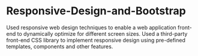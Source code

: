 # Responsive-Design-and-Bootstrap
Used responsive web design techniques to enable a web application front-end to dynamically optimize for different screen sizes. Used a third-party front-end CSS library to implement responsive design using pre-defined templates, components and other features.
